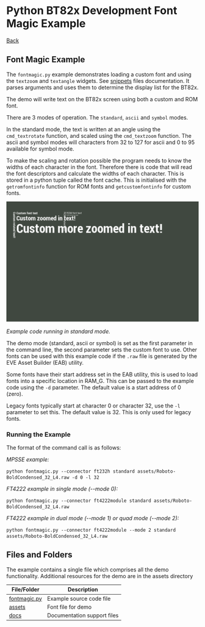 # Python BT82x Development Font Magic Example

[Back](../README.md)

## Font Magic Example

The `fontmagic.py` example demonstrates loading a custom font and using the `textzoom` and `textangle` widgets. See [snippets](../snippets/README.md) files documentation. It parses arguments and uses them to determine the display list for the BT82x.

The demo will write text on the BT82x screen using both a custom and ROM font. 

There are 3 modes of operation. The `standard`, `ascii` and `symbol` modes. 

In the standard mode, the text is written at an angle using the `cmd_textrotate` function, and scaled using the `cmd_textzoom` function. The ascii and symbol modes will characters from 32 to 127 for ascii and 0 to 95 available for symbol mode.

To make the scaling and rotation possible the program needs to know the widths of each character in the font. Therefore there is code that will read the font descriptors and calculate the widths of each character. This is stored in a python tuple called the font cache. This is initialised with the `getromfontinfo` function for ROM fonts and `getcustomfontinfo` for custom fonts.

![Font Magic Example](docs/fontmagic.png)

_Example code running in standard mode._

The demo mode (standard, ascii or symbol) is set as the first parameter in the command line, the second parameter sets the custom font to use. Other fonts can be used with this example code if the `.raw` file is generated by the EVE Asset Builder (EAB) utility.

Some fonts have their start address set in the EAB utility, this is used to load fonts into a specific location in RAM_G. This can be passed to the example code using the `-d` parameter. The default value is a start address of 0 (zero).

Legacy fonts typically start at character 0 or character 32, use the `-l` parameter to set this. The default value is 32. This is only used for legacy fonts.

### Running the Example

The format of the command call is as follows:

_MPSSE example:_
```
python fontmagic.py --connector ft232h standard assets/Roboto-BoldCondensed_32_L4.raw -d 0 -l 32
```

_FT4222 example in single mode (--mode 0):_

```
python fontmagic.py --connector ft4222module standard assets/Roboto-BoldCondensed_32_L4.raw 

```

_FT4222 example in dual mode (--mode 1) or quad mode (--mode 2):_

```
python fontmagic.py --connector ft4222module --mode 2 standard assets/Roboto-BoldCondensed_32_L4.raw 

```

## Files and Folders

The example contains a single file which comprises all the demo functionality. Additional resources for the demo are in the assets directory

| File/Folder | Description |
| --- | --- |
| [fontmagic.py](fontmagic.py) | Example source code file |
| [assets](assets) | Font file for demo |
| [docs](docs) | Documentation support files |
